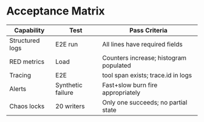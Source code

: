 # Acceptance Matrix

| Capability | Test | Pass Criteria |
|---|---|---|
| Structured logs | E2E run | All lines have required fields |
| RED metrics | Load | Counters increase; histogram populated |
| Tracing | E2E | tool span exists; trace.id in logs |
| Alerts | Synthetic failure | Fast+slow burn fire appropriately |
| Chaos locks | 20 writers | Only one succeeds; no partial state |
